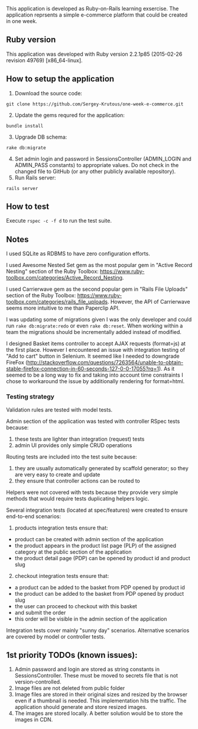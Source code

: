 This application is developed as Ruby-on-Rails learning exsercise.
The application reprsents a simple e-commerce platform that could be created in one week.

## Ruby version

This application was developed with Ruby version 2.2.1p85 (2015-02-26 revision 49769) [x86_64-linux].

## How to setup the application

1. Download the source code:

`git clone https://github.com/Sergey-Krutous/one-week-e-commerce.git`

2. Update the gems requred for the application:

`bundle install`

3. Upgrade DB schema:

`rake db:migrate`

4. Set admin login and password in SessionsController (ADMIN\_LOGIN and ADMIN\_PASS constants) to appropriate values. Do not check in the changed file to GitHub (or any other publicly available repository).
5. Run Rails server:

`rails server`

## How to test

Execute `rspec -c -f d` to run the test suite.

## Notes

I used SQLite as RDBMS to have zero configuration efforts.

I used Awesome Nested Set gem as the most popular gem in "Active Record Nesting" section of the Ruby Toolbox: https://www.ruby-toolbox.com/categories/Active_Record_Nesting.

I used Carrierwave gem as the second popular gem in "Rails File Uploads" section of the Ruby Toolbox: https://www.ruby-toolbox.com/categories/rails_file_uploads. However, the API of Carrierwave seems more intuitive to me than Paperclip API.

I was updating some of migrations given I was the only developer and could run `rake db:migrate:redo` or even `rake db:reset`. When working within a team the migrations should be incrementally added instead of modified. 

I designed Basket items controller to accept AJAX requests (format=js) at the first place. However I encountered an issue with integration testing of "Add to cart" button in Selenium. It seemed like I needed to downgrade FireFox (http://stackoverflow.com/questions/7263564/unable-to-obtain-stable-firefox-connection-in-60-seconds-127-0-0-17055?rq=1). As it seemed to be a long way to fix and taking into account time constraints I chose to workaround the issue by additionally rendering for format=html. 

### Testing strategy

Validation rules are tested with model tests.

Admin section of the application was tested with controller RSpec tests because:

1. these tests are lighter than integration (request) tests
2. admin UI provides only simple CRUD operations

Routing tests are included into the test suite because:

1. they are usually automatically generated by scaffold generator; so they are very easy to create and update
2. they ensure that controller actions can be routed to

Helpers were not covered with tests because they provide very simple methods that would require tests duplicating helpers logic.

Several integration tests (located at spec/features) were created to ensure end-to-end scenarios:

1. products integration tests ensure that:
  - product can be created with admin section of the application
  - the product appears in the product list page (PLP) of the assigned category at the public section of the application
  - the product detail page (PDP) can be opened by product id and product slug

2. checkout integration tests ensure that:
  - a product can be added to the basket from PDP opened by product id
  - the product can be added to the basket from PDP opened by product slug
  - the user can proceed to checkout with this basket
  - and submit the order
  - this order will be visible in the admin section of the application

Integration tests cover mainly "sunny day" scenarios. Alternative scenarios are covered by model or controller tests.

## 1st priority TODOs (known issues):

1. Admin password and login are stored as string constants in SessionsController. These must be moved to secrets file that is not version-controlled.
2. Image files are not deleted from public folder
3. Image files are stored in their original sizes and resized by the browser even if a thumbnail is needed. This implementation hits the traffic. The application should generate and store resized images.
4. The images are stored locally. A better solution would be to store the images in CDN.
